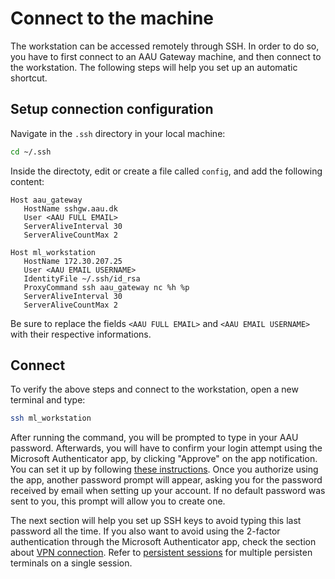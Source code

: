 # Connect to the machine

The workstation can be accessed remotely through SSH. In order to do so, you have to first connect to an AAU Gateway machine, and then connect to the workstation. The following steps will help you set up an automatic shortcut.

## Setup connection configuration

Navigate in the `.ssh` directory in your local machine:

```bash
cd ~/.ssh
```

Inside the directoty, edit or create a file called `config`, and add the following content:

```text
Host aau_gateway
   HostName sshgw.aau.dk
   User <AAU FULL EMAIL>
   ServerAliveInterval 30
   ServerAliveCountMax 2

Host ml_workstation
   HostName 172.30.207.25
   User <AAU EMAIL USERNAME>
   IdentityFile ~/.ssh/id_rsa
   ProxyCommand ssh aau_gateway nc %h %p
   ServerAliveInterval 30
   ServerAliveCountMax 2
```

Be sure to replace the fields `<AAU FULL EMAIL>` and `<AAU EMAIL USERNAME>` with their respective informations.

## Connect

To verify the above steps and connect to the workstation, open a new terminal and type:

```bash
ssh ml_workstation
```

After running the command, you will be prompted to type in your AAU password. Afterwards, you will have to confirm your login attempt using the Microsoft Authenticator app, by clicking "Approve" on the app notification. You can set it up by following [these instructions](https://www.en.its.aau.dk/instructions/Username+and+password/Azure+MFA/). Once you authorize using the app, another password prompt will appear, asking you for the password received by email when setting up your account. If no default password was sent to you, this prompt will allow you to create one.

The next section will help you set up SSH keys to avoid typing this last password all the time. If you also want to avoid using the 2-factor authentication through the Microsoft Authenticator app, check the section about [VPN connection](connection-through-vpn.md). Refer to [persistent sessions](../usage/tmux-persistent-sessions.md) for multiple persisten terminals on a single session.


